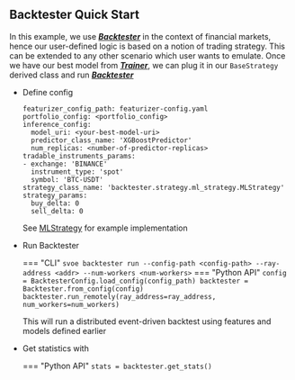 ## Backtester Quick Start

In this example, we use ***[Backtester](https://anovv.github.io/svoe/backtester-overview/)*** in the context of financial markets, hence our user-defined logic is based on a notion of trading strategy. This can be extended to any other scenario which user wants to emulate. 
Once we have our best model from ***[Trainer](https://anovv.github.io/svoe/trainer-overview/)***, we can plug it in our ```BaseStrategy``` derived class and run ***[Backtester](https://anovv.github.io/svoe/backtester-overview/)***

- Define config
  ```
  featurizer_config_path: featurizer-config.yaml
  portfolio_config: <portfolio_config>
  inference_config:
    model_uri: <your-best-model-uri>
    predictor_class_name: 'XGBoostPredictor'
    num_replicas: <number-of-predictor-replicas> 
  tradable_instruments_params:
  - exchange: 'BINANCE'
    instrument_type: 'spot'
    symbol: 'BTC-USDT'
  strategy_class_name: 'backtester.strategy.ml_strategy.MLStrategy'
  strategy_params:
    buy_delta: 0
    sell_delta: 0
  ```
  See [MLStrategy](https://github.com/anovv/svoe/blob/main/backtester/strategy/ml_strategy.py) for example implementation
 
- Run Backtester
      
    === "CLI"
        ```
        svoe backtester run --config-path <config-path> --ray-address <addr> --num-workers <num-workers>
        ```
    === "Python API"
        ```
        config = BacktesterConfig.load_config(config_path)
        backtester = Backtester.from_config(config)
        backtester.run_remotely(ray_address=ray_address, num_workers=num_workers)
        ```

  This will run a distributed event-driven backtest using features and models defined earlier

- Get statistics with 

    === "Python API"
        ```
        stats = backtester.get_stats()
        ```
